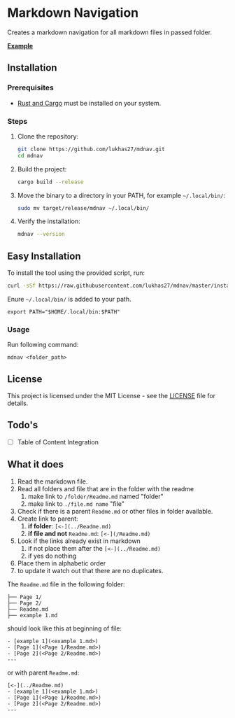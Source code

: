 # Markdown Navigation

Creates a markdown navigation for all markdown files in passed folder.

**[Example](Example/Readme.md)**

## Installation

### Prerequisites

- [Rust and Cargo](https://www.rust-lang.org/tools/install) must be installed on your system.

### Steps

1. Clone the repository:

   ```sh
   git clone https://github.com/lukhas27/mdnav.git
   cd mdnav
   ```

2. Build the project:

   ```sh
   cargo build --release
   ```

3. Move the binary to a directory in your PATH, for example `~/.local/bin/`:

   ```sh
   sudo mv target/release/mdnav ~/.local/bin/
   ```

4. Verify the installation:

   ```sh
   mdnav --version
   ```

## Easy Installation

To install the tool using the provided script, run:

```sh
curl -sSf https://raw.githubusercontent.com/lukhas27/mdnav/master/install.sh | sh
```
Enure `~/.local/bin/` is added to your path.
```
export PATH="$HOME/.local/bin:$PATH"
```

### Usage

Run following command:

```
mdnav <folder_path>
```


## License

This project is licensed under the MIT License - see the [LICENSE](LICENSE) file for details.

## Todo's

- [ ] Table of Content Integration

## What it does

1. Read the markdown file.
2. Read all folders and file that are in the folder with the readme
   1. make link to `/folder/Readme.md` named "folder"
   2. make link to `./file.md name` "file"
3. Check if there is a parent `Readme.md` or other files in folder available.
4. Create link to parent:
   1. **if folder**: `[<-](../Readme.md)`
   2. **if file and not** `Readme.md`: `[<-](/Readme.md)`
5. Look if the links already exist in markdown
   1. if not place them after the `[<-](../Readme.md)`
   2. if yes do nothing
6. Place them in alphabetic order
7. to update it watch out that there are no duplicates.

The `Readme.md` file in the following folder:

```
├── Page 1/
├── Page 2/
├── Readme.md
├── example 1.md
```

should look like this at beginning of file:

```
- [example 1](<example 1.md>)
- [Page 1](<Page 1/Readme.md>)
- [Page 2](<Page 2/Readme.md>)
---
```

or with parent `Readme.md`:

```
[<-](../Readme.md)
- [example 1](<example 1.md>)
- [Page 1](<Page 1/Readme.md>)
- [Page 2](<Page 2/Readme.md>)
---
```

